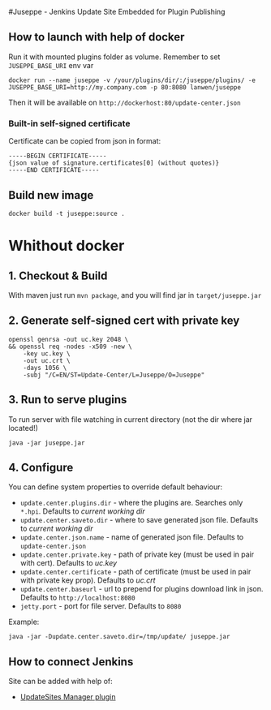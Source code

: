 #Juseppe - Jenkins Update Site Embedded for Plugin Publishing

## How to launch with help of docker

Run it with mounted plugins folder as volume. Remember to set `JUSEPPE_BASE_URI` env var

```
docker run --name juseppe -v /your/plugins/dir/:/juseppe/plugins/ -e JUSEPPE_BASE_URI=http://my.company.com -p 80:8080 lanwen/juseppe
```

Then it will be available on `http://dockerhost:80/update-center.json`

### Built-in self-signed certificate

Certificate can be copied from json in format:

```
-----BEGIN CERTIFICATE-----
{json value of signature.certificates[0] (without quotes)}
-----END CERTIFICATE-----
```

## Build new image  

`docker build -t juseppe:source .`

# Whithout docker

## 1. Checkout & Build 

With maven just run `mvn package`, and you will find jar in `target/juseppe.jar`

## 2. Generate self-signed cert with private key

```
openssl genrsa -out uc.key 2048 \
&& openssl req -nodes -x509 -new \
    -key uc.key \
    -out uc.crt \
    -days 1056 \
    -subj "/C=EN/ST=Update-Center/L=Juseppe/O=Juseppe"
```
 
## 3. Run to serve plugins

To run server with file watching in current directory (not the dir where jar located!)

`java -jar juseppe.jar`

## 4. Configure 

You can define system properties to override default behaviour:

- `update.center.plugins.dir` - where the plugins are. Searches only `*.hpi`. Defaults to *current working dir*
- `update.center.saveto.dir` - where to save generated json file. Defaults to *current working dir*
- `update.center.json.name` - name of generated json file. Defaults to `update-center.json`
- `update.center.private.key` - path of private key (must be used in pair with cert). Defaults to *uc.key*
- `update.center.certificate` - path of certificate (must be used in pair with private key prop). Defaults to *uc.crt* 
- `update.center.baseurl` - url to prepend for plugins download link in json. Defaults to `http://localhost:8080`
- `jetty.port` - port for file server. Defaults to `8080`

Example: 

`java -jar -Dupdate.center.saveto.dir=/tmp/update/ juseppe.jar`

## How to connect Jenkins

Site can be added with help of: 
    
- [UpdateSites Manager plugin](https://wiki.jenkins-ci.org/display/JENKINS/UpdateSites+Manager+plugin)

